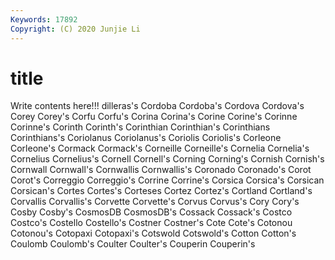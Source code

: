 ```yaml
---
Keywords: 17892
Copyright: (C) 2020 Junjie Li
---
```


# title

Write contents here!!!
dilleras's 
Cordoba 
Cordoba's 
Cordova 
Cordova's 
Corey 
Corey's
Corfu 
Corfu's 
Corina 
Corina's 
Corine 
Corine's 
Corinne 
Corinne's 
Corinth 
Corinth's
Corinthian 
Corinthian's 
Corinthians 
Corinthians's 
Coriolanus 
Coriolanus's 
Coriolis 
Coriolis's 
Corleone 
Corleone's
Cormack 
Cormack's 
Corneille 
Corneille's 
Cornelia 
Cornelia's 
Cornelius 
Cornelius's 
Cornell 
Cornell's
Corning 
Corning's 
Cornish 
Cornish's 
Cornwall 
Cornwall's 
Cornwallis 
Cornwallis's 
Coronado 
Coronado's
Corot 
Corot's 
Correggio 
Correggio's 
Corrine 
Corrine's 
Corsica 
Corsica's 
Corsican 
Corsican's
Cortes 
Cortes's 
Corteses 
Cortez 
Cortez's 
Cortland 
Cortland's 
Corvallis 
Corvallis's 
Corvette
Corvette's 
Corvus 
Corvus's 
Cory 
Cory's 
Cosby 
Cosby's 
CosmosDB 
CosmosDB's 
Cossack
Cossack's 
Costco 
Costco's 
Costello 
Costello's 
Costner 
Costner's 
Cote 
Cote's 
Cotonou
Cotonou's 
Cotopaxi 
Cotopaxi's 
Cotswold 
Cotswold's 
Cotton 
Cotton's 
Coulomb 
Coulomb's 
Coulter
Coulter's 
Couperin 
Couperin's 
